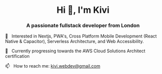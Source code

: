 <h1 align="center">Hi 👋, I'm Kivi</h1>
<h3 align="center">A passionate fullstack developer from London</h3>

👀 &nbsp; Interested in Nextjs, PWA's, Cross Platform Mobile Development (React Native & Capacitor), Serverless Architecture, and Web Accessibility.

🌱 &nbsp; Currently progressing towards the AWS Cloud Solutions Architect certification

📫 &nbsp; How to reach me: kivi.webdev@gmail.com


<!---
KCode100/KCode100 is a ✨ special ✨ repository because its `README.md` (this file) appears on your GitHub profile.
You can click the Preview link to take a look at your changes.
--->
